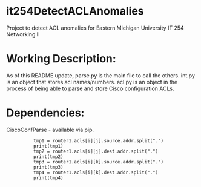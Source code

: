 # it254DetectACLAnomalies
Project to detect ACL anomalies for Eastern Michigan University IT 254 Networking II

# Working Description:
  As of this README update, parse.py is the main file to call the others.
  int.py is an object that stores acl names/numbers.
  acl.py is an object in the process of being able to parse and store Cisco configuration ACLs.

# Dependencies:
  CiscoConfParse - available via pip.

              tmp1 = router1.acls[i][j].source.addr.split(".")
              print(tmp1)
              tmp2 = router1.acls[i][j].dest.addr.split(".")
              print(tmp2)
              tmp3 = router1.acls[i][k].source.addr.split(".")
              print(tmp3)
              tmp4 = router1.acls[i][k].dest.addr.split(".")
              print(tmp4)
